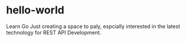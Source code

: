# hello-world
Learn Go
Just creating a space to paly, espcially interested in the latest technology for REST API Development.
